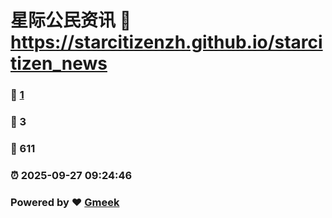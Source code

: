 # 星际公民资讯 :link: https://starcitizenzh.github.io/starcitizen_news 
### :page_facing_up: [1](https://starcitizenzh.github.io/starcitizen_news/tag.html) 
### :speech_balloon: 3 
### :hibiscus: 611 
### :alarm_clock: 2025-09-27 09:24:46 
### Powered by :heart: [Gmeek](https://github.com/Meekdai/Gmeek)
